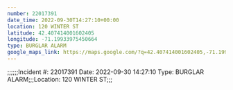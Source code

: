 ```yaml
---
number: 22017391
date_time: 2022-09-30T14:27:10+00:00
location: 120 WINTER ST
latitude: 42.407414001602405
longitude: -71.19933975450664
type: BURGLAR ALARM
google_maps_link: https://maps.google.com/?q=42.407414001602405,-71.19933975450664
---
```


;;;;;;Incident #: 22017391   Date: 2022-09-30 14:27:10    Type: BURGLAR ALARM;;;Location: 120 WINTER ST;;;
